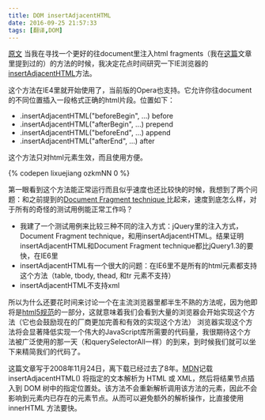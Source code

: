 ```yaml
---
title: DOM insertAdjacentHTML
date: 2016-09-25 21:57:33
tags: [翻译,DOM]
---
```

[原文](http://ejohn.org/blog/dom-insertadjacenthtml/)
当我在寻找一个更好的往document里注入html fragments（我在[这篇](http://ejohn.org/blog/dom-documentfragments/)文章里提到过的）的方法的时候，我决定花点时间研究一下IE浏览器的[insertAdjacentHTML](https://msdn.microsoft.com/en-us/library/ms536452.aspx)方法。

这个方法在IE4里就开始使用了，当前版的Opera也支持。它允许你往document的不同位置插入一段格式正确的html片段。位置如下：

* .insertAdjacentHTML("beforeBegin", ...)	before
* .insertAdjacentHTML("afterBegin", ...)	prepend
* .insertAdjacentHTML("beforeEnd", ...)	append
* .insertAdjacentHTML("afterEnd", ...)	after

这个方法只对html元素生效，而且使用方便。

<!--more-->

{% codepen lixuejiang ozkmNN 0 %}

第一眼看到这个方法能正常运行而且似乎速度也还比较快的时候，我想到了两个问题：和之前提到的[Document Fragment technique ](http://ejohn.org/blog/dom-documentfragments/)比起来，速度到底怎么样，对于所有的奇怪的测试用例能正常工作吗？

* 我建了一个测试用例来比较三种不同的注入方式：jQuery里的注入方式，Document Fragment technique，和用insertAdjacentHTML。结果证明insertAdjacentHTML和Document Fragment technique都比jQuery1.3的要快，在IE6里
* insertAdjacentHTML有一个很大的问题：在IE6里不是所有的html元素都支持这个方法（table, tbody, thead, 和tr 元素不支持）
* insertAdjacentHTML不支持xml

所以为什么还要花时间来讨论一个在主流浏览器里都半生不熟的方法呢，因为他即将是[html5规范](https://w3c.github.io/html/#dom-insertadjacenthtml-html)的一部分，这就意味着我们会看到大量的浏览器会开始实现这个方法（它也会鼓励现在的厂商更加完善和有效的实现这个方法）
浏览器实现这个方法将会显著降低实现一个伟大的JavaScript库所需要的代码量，我很期待这个方法被广泛使用的那一天（和querySelectorAll一样）的到来，到时候我们就可以坐下来精简我们的代码了。

这篇文章写于2008年11月24日，离下载已经过去了8年。[MDN](https://developer.mozilla.org/zh-CN/docs/Web/API/Element/insertAdjacentHTML)记载insertAdjacentHTML() 将指定的文本解析为 HTML 或 XML，然后将结果节点插入到 DOM 树中的指定位置处。该方法不会重新解析调用该方法的元素，因此不会影响到元素内已存在的元素节点。从而可以避免额外的解析操作，比直接使用 innerHTML 方法要快。